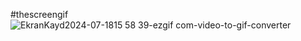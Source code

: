 #thescreengif
![EkranKayd2024-07-1815 58 39-ezgif com-video-to-gif-converter](https://github.com/user-attachments/assets/c0ec41b9-2728-4c6c-8bb0-c573d7883f77)

